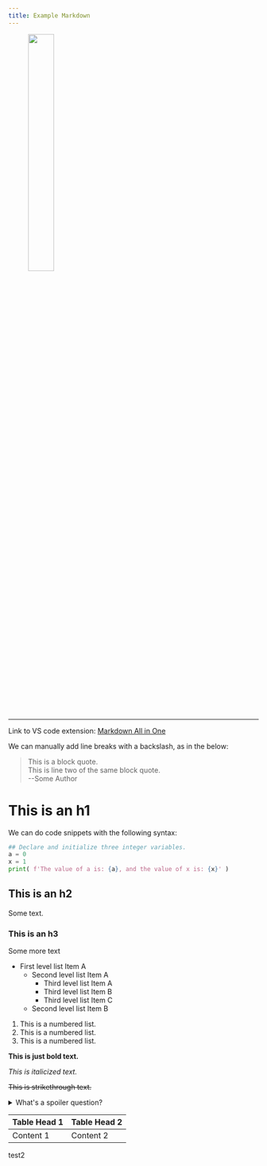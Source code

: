```yaml
---
title: Example Markdown
---
```


<!-- This is called the "yaml frontmatter". Nothing can go before it. -->

<!-- base.html will add title from above as an h1 here.> -->

<!--
    Use img HTML tag instead of markdown. Markdown isn't flexible enough - need to be able to resize images quickly.
    Not sure why the transform is leaving original size bounding box, but can probably fix with CSS.
-->

<!-- The wrapper span is needed to allow the image to be resized... who knows why. -->
<!-- use "fig" snippet -->
<figure>
 <img src="https://img.freepik.com/premium-vector/vector-illustration-hand-drawn-realistic-sketch-pangolin-isolated-white-background_231873-577.jpg" alt="" style="width: 35%;height: auto;">
</figure>

<!-- hr -->

---

<!-- use "href" snippet -->

Link to VS code extension: [Markdown All in One](https://github.com/yzhang-gh/vscode-markdown)

We can manually add line breaks with a backslash, as in the below:

> This is a block quote. \
> This is line two of the same block quote. \
> --Some Author

# This is an h1

We can do code snippets with the following syntax:

```python
## Declare and initialize three integer variables.
a = 0
x = 1
print( f'The value of a is: {a}, and the value of x is: {x}' )
```

## This is an h2

Some text.

### This is an h3

Some more text

- First level list Item A
  - Second level list Item A
    - Third level list Item A
    - Third level list Item B
    - Third level list Item C
  - Second level list Item B

1. This is a numbered list.
1. This is a numbered list.
1. This is a numbered list.

**This is just bold text.**

_This is italicized text._

~~This is strikethrough text.~~

<details>
    <summary>What's a spoiler question?</summary>
    <div>
        <p>One that has a spoiler answer.</p>
    </div>
</details>

| Table Head 1 | Table Head 2 |
| :----------- | :----------- |
| Content 1    | Content 2    |

test2
